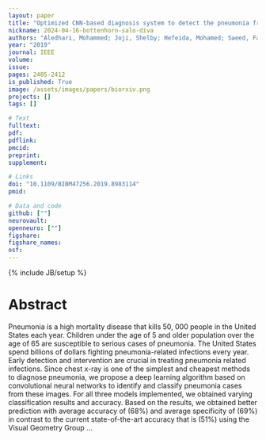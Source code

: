 ```yaml
---
layout: paper
title: "Optimized CNN-based diagnosis system to detect the pneumonia from chest radiographs"
nickname: 2024-04-16-bottenhorn-salo-diva
authors: "Aledhari, Mohammed; Joji, Shelby; Hefeida, Mohamed; Saeed, Fahad; "
year: "2019"
journal: IEEE
volume: 
issue:
pages: 2405-2412
is_published: True
image: /assets/images/papers/biorxiv.png
projects: []
tags: []

# Text
fulltext:
pdf:
pdflink:
pmcid:
preprint: 
supplement:

# Links
doi: "10.1109/BIBM47256.2019.8983114"
pmid:

# Data and code
github: [""]
neurovault:
openneuro: [""]
figshare:
figshare_names:
osf:
---
```

{% include JB/setup %}

# Abstract

Pneumonia is a high mortality disease that kills 50, 000 people in the United States each year. Children under the age of 5 and older population over the age of 65 are susceptible to serious cases of pneumonia. The United States spend billions of dollars fighting pneumonia-related infections every year. Early detection and intervention are crucial in treating pneumonia related infections. Since chest x-ray is one of the simplest and cheapest methods to diagnose pneumonia, we propose a deep learning algorithm based on convolutional neural networks to identify and classify pneumonia cases from these images. For all three models implemented, we obtained varying classification results and accuracy. Based on the results, we obtained better prediction with average accuracy of (68%) and average specificity of (69%) in contrast to the current state-of-the-art accuracy that is (51%) using the Visual Geometry Group …
